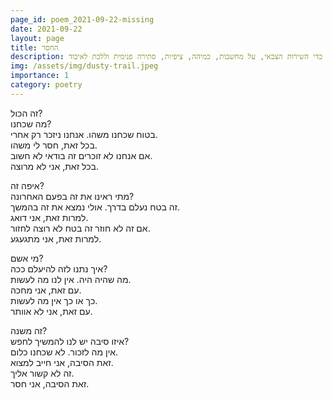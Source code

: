 ```yaml
---
page_id: poem_2021-09-22-missing
date: 2021-09-22
layout: page
title: החסר
description: שיר שכתבתי תוך כדי השירות הצבאי, על מחשבות, כמיהה, ציפיות, סתירה פנימית וללכת לאיבוד.
img: /assets/img/dusty-trail.jpeg
importance: 1
category: poetry
---
```


זה הכול?  
מה שכחנו?  
בטוח שכחנו משהו. אנחנו ניזכר רק אחרי.  
בכל זאת, חסר לי משהו.  
אם אנחנו לא זוכרים זה בודאי לא חשוב.  
בכל זאת, אני לא מרוצה.

איפה זה?  
מתי ראינו את זה בפעם האחרונה?  
זה בטח נעלם בדרך. אולי נמצא את זה בהמשך.  
למרות זאת, אני דואג.  
אם זה לא חוזר זה בטח לא רוצה לחזור.  
למרות זאת, אני מתגעגע.

מי אשם?  
איך נתנו לזה להיעלם ככה?  
מה שהיה היה. אין לנו מה לעשות.  
עם זאת, אני מחכה.  
כך או כך אין מה לעשות.  
עם זאת, אני לא אוותר.

זה משנה?  
איזו סיבה יש לנו להמשיך לחפש?  
אין מה לזכור. לא שכחנו כלום.  
זאת הסיבה, אני חייב למצוא.  
זה לא קשור אליך.  
זאת הסיבה, אני חסר.
